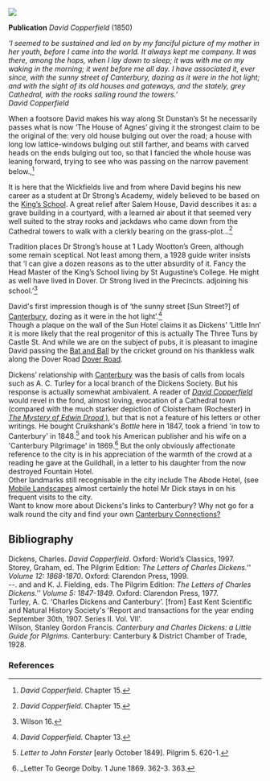 <a href="https://beta.kent-maps.online"><img src="https://beta.kent-maps.online/juncture/ve-button.png"></a>
<param ve-config title="Dickens and Canterbury" author="Professor Carolyn Oulton" layout="vtl" banner="../images/banner/19c.jpg">

<param ve-entity eid="Q29303" aliases="Canterbury">

**Publication** _David Copperfield_ (1850)

_‘I seemed to be sustained and led on by my fanciful picture of my mother in her youth, before I came into the world. It always kept me company. It was there, among the hops, when I lay down to sleep; it was with me on my waking in the morning; it went before me all day. I have associated it, ever since, with the sunny street of Canterbury, dozing as it were in the hot light; and with the sight of its old houses and gateways, and the stately, grey Cathedral, with the rooks sailing round the towers.’_   
_David Copperfield_
<param ve-image url="images/In Dickens Land. The Little Inn, Canterbury.JPG" label="Little Inn, Dickens Land">

When a footsore David makes his way along St Dunstan’s St he necessarily passes what is now ‘The House of Agnes’ giving it the strongest claim to be the original of the:
very old house bulging out over the road; a house with long low lattice-windows bulging out still farther, and beams with carved heads on the ends bulging out too, so that I fancied the whole house was leaning forward, trying to see who was passing on the narrow pavement below.,[^ref1]
<param ve-compare curtain url="https://stor.artstor.org/stor/0da84cd3-3704-45d2-b301-bb44a60a7d45" label="House of Agnes" attribution="Unknown" license="No known copyright">
<param ve-compare url="https://stor.artstor.org/stor/aaceb5d3-7946-4843-8443-d6663752501a" label="House of Agnes, 2021" attribution="Nat Lowden and Sara Gelencer" license="In Copyright">
  
It is here that the Wickfields live and from where David begins his new career as a student at Dr Strong’s Academy, widely believed to be based on the [King’s School](http://www.kings-archives.co.uk/books-about-kings/memories-of-kings/charles-dickens-david-copperfield/). A great relief after Salem House, David describes it as:
a grave building in a courtyard, with a learned air about it that seemed very well suited to the stray rooks and jackdaws who came down from the Cathedral towers to walk with a clerkly bearing on the grass-plot…[^ref2]
<param ve-image url="https://stor.artstor.org/stor/c7538ee6-6e4e-4321-a748-578148758e2a" label="Mint Yard 12079 Kings School" attribiton=" By kind permission of Peter Henderson">

Tradition places Dr Strong’s house at 1 Lady Wootton’s Green, although some remain sceptical. Not least among them, a 1928 guide writer insists that ‘I can give a dozen reasons as to the utter absurdity of it. Fancy the Head Master of the King’s School living by St Augustine’s College. He might as well have lived in Dover. Dr Strong lived in the Precincts. adjoining his school.’[^ref3]
<param ve-compare curtain url="https://stor.artstor.org/stor/f5acfe60-3c2c-4d9e-979f-2ec2896ebb2d" label="St Augustine's College, Canterbury, 2021">
<param ve-compare url="https://stor.artstor.org/stor/deb8a6fd-bc51-42fb-8ac2-28b556c482ab" label="St Augustine's College, Canterbury (1905 or earlier)">

David's first impression though is of ‘the sunny street [Sun Street?] of [Canterbury](/19c/19c-canterbury), dozing as it were in the hot light’.[^ref4]   
Though a plaque on the wall of the Sun Hotel claims it as Dickens’ ‘Little Inn’ it is more likely that the real progenitor of this is actually The Three Tuns by Castle St. And while we are on the subject of pubs, it is pleasant to imagine David passing the [Bat and Ball](http://www.dover-kent.com/Bat-and-Ball-Canterbury.html) by the cricket ground on his thankless walk along the Dover Road [Dover Road](/dickens/david-copperfield-dover-road).
<param ve-compare curtain url="https://stor.artstor.org/stor/540e3df7-9640-4a34-bdd0-0db1e789a285" label="Sun Hotel" attribution="Unknown" license="No known copyright">
<param ve-compare url="https://stor.artstor.org/stor/f4b4c004-85c4-4ab4-beeb-6939c4cab796" label="Sun Hotel, 2021" attribution="Becca Miller, Charli Salter-Mclean, Chloe Bartolo" license="In copyright">
 
Dickens’ relationship with [Canterbury](/19c/19c-canterbury) was the basis of calls from locals such as A. C. Turley for a local branch of the Dickens Society. But his response is actually somewhat ambivalent. A reader of [_David Copperfield_](/dickens/david-copperfield-curated-walk) would revel in the fond, almost loving, evocation of a Cathedral town (compared with the much starker depiction of Cloisterham (Rochester) in [_The Mystery of Edwin Drood_ )](/dickens/edwin-drood-curated-walk), but that is not a feature of his letters or other writings. He bought Cruikshank's _Bottle_ here in 1847, took a friend 'in tow to Canterbury' in 1848.[^ref5] and took his American publisher and his wife on a 'Canterbury Pilgrimage' in 1869.[^ref6] But the only obviously affectionate reference to the city is in his appreciation of the warmth of the crowd at a reading he gave at the Guildhall, in a letter to his daughter from the now destroyed Fountain Hotel.    
Other landmarks still recognisable in the city include The Abode Hotel, (see [Mobile Landscapes](/dickens/mobile-landscapes) almost certainly the hotel Mr Dick stays in on his frequent visits to the city.   
Want to know more about Dickens's links to Canterbury? Why not go for a walk round the city and find your own [Canterbury Connections?](https://drive.google.com/file/d/1ijH_Pcg1JQ8KMtBShCS70j9IdLvth5i3/view)
<param ve-image url="https://upload.wikimedia.org/wikipedia/commons/6/6f/Abode_Hotel_Canterbury.jpg" label="Abode Hotel, Canterbury" attribution="DaKey2insight, CC BY-SA 4.0, via Wikimedia Commons">

## Bibliography

Dickens, Charles. _David Copperfield_. Oxford: World’s Classics, 1997.   
Storey, Graham, ed. The Pilgrim Edition: _The Letters of Charles Dickens.'' Volume 12: 1868-1870_. Oxford: Clarendon Press, 1999.   
--. and and K. J. Fielding, eds. The Pilgrim Edition: _The Letters of Charles Dickens.'' Volume 5: 1847-1849_. Oxford: Clarendon Press, 1977.   
Turley, A. C. ‘Charles Dickens and Canterbury’. [from] East Kent Scientific and Natural History Society's 'Report and transactions for the year ending September 30th, 1907. Series II. Vol. VII'.   
Wilson, Stanley Gordon Francis. _Canterbury and Charles Dickens: a Little Guide for Pilgrims_. Canterbury: Canterbury & District Chamber of Trade, 1928.   
<param ve-image url="https://upload.wikimedia.org/wikipedia/commons/d/de/David_reaches_Canterbury%2C_from_David_Copperfield_art_by_Frank_Reynolds.jpg" label="David reaches Canterbury" attribution="Artwork by Frank Reynolds (1876-1853), Public domain, via Wikimedia Commons">

### References

[^ref1]: _David Copperfield_. Chapter 15.   
[^ref2]: _David Copperfield_. Chapter 15.   
[^ref3]: Wilson 16.   
[^ref4]: _David Copperfield_. Chapter 13.    
[^ref5]: _Letter to John Forster_ [early October 1849]. Pilgrim 5. 620-1.   
[^ref6]: _Letter To George Dolby. 1 June 1869. 362-3. 363.   

